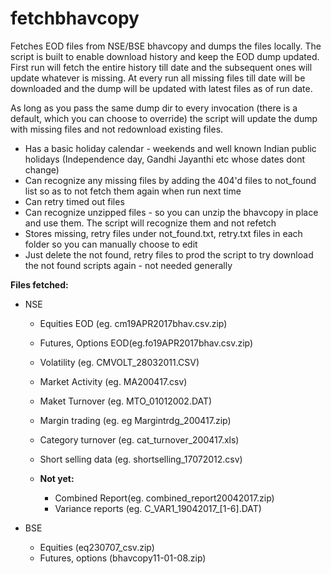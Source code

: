 # fetchbhavcopy
Fetches EOD files from NSE/BSE bhavcopy and dumps the files locally. The script is built to enable download history and keep the EOD dump updated. First run will fetch the entire history till date and the subsequent ones will update whatever is missing. At every run all missing files till date will be downloaded and the dump will be updated with latest files as of run date.

As long as you pass the same dump dir to every invocation (there is a default, which you can choose to override) the script will update the dump with missing files and not redownload existing files. 

* Has a basic holiday calendar - weekends and well known Indian public holidays (Independence day, Gandhi Jayanthi etc whose dates dont change)
* Can recognize any missing files by adding the 404'd files to not_found list so as to not fetch them again when run next time
* Can retry timed out files
* Can recognize unzipped files - so you can unzip the bhavcopy in place and use them. The script will recognize them and not refetch
* Stores missing, retry files under not_found.txt, retry.txt files in each folder so you can manually choose to edit
* Just delete the not found, retry files to prod the script to try download the not found scripts again - not needed generally


**Files fetched:**
* NSE
  * Equities EOD (eg. cm19APR2017bhav.csv.zip)
  * Futures, Options EOD(eg.fo19APR2017bhav.csv.zip)
  * Volatility (eg. CMVOLT_28032011.CSV)
  * Market Activity (eg. MA200417.csv)
  * Maket Turnover (eg. MTO_01012002.DAT)
  * Margin trading (eg. eg Margintrdg_200417.zip)
  * Category turnover (eg. cat_turnover_200417.xls)
  * Short selling data (eg. shortselling_17072012.csv)

  * **Not yet:**
    * Combined Report(eg. combined_report20042017.zip)
    * Variance reports (eg. C_VAR1_19042017_[1-6].DAT)

* BSE
  * Equities (eq230707_csv.zip)
  * Futures, options (bhavcopy11-01-08.zip)

